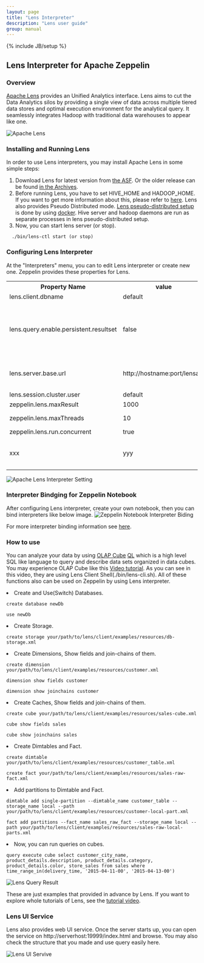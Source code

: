 ```yaml
---
layout: page
title: "Lens Interpreter"
description: "Lens user guide"
group: manual
---
```

{% include JB/setup %}

## Lens Interpreter for Apache Zeppelin

### Overview
[Apache Lens](https://lens.apache.org/) provides an Unified Analytics interface. Lens aims to cut the Data Analytics silos by providing a single view of data across multiple tiered data stores and optimal execution environment for the analytical query. It seamlessly integrates Hadoop with traditional data warehouses to appear like one.

![Apache Lens](/assets/themes/zeppelin/img/docs-img/lens-logo.png)

### Installing and Running Lens
In order to use Lens interpreters, you may install Apache Lens in some simple steps:

  1. Download Lens for latest version from [the ASF](http://www.apache.org/dyn/closer.lua/lens/2.3-beta). Or the older release can be found [in the Archives](http://archive.apache.org/dist/lens/).
  2. Before running Lens, you have to set HIVE_HOME and HADOOP_HOME. If you want to get more information about this, please refer to [here](http://lens.apache.org/lenshome/install-and-run.html#Installation). Lens also provides Pseudo Distributed mode. [Lens pseudo-distributed setup](http://lens.apache.org/lenshome/pseudo-distributed-setup.html) is done by using [docker](https://www.docker.com/). Hive server and hadoop daemons are run as separate processes in lens pseudo-distributed setup. 
  3. Now, you can start lens server (or stop).
  
  ```
    ./bin/lens-ctl start (or stop)
  ```

### Configuring Lens Interpreter
At the "Interpreters" menu, you can to edit Lens interpreter or create new one. Zeppelin provides these properties for Lens.

 <table class="table-configuration">
  <tr>
      <th>Property Name</th>
      <th>value</th>
      <th>Description</th>
  </tr>
  <tr>
      <td>lens.client.dbname</td>
      <td>default</td>
      <td>The database schema name</td>
  </tr>
  <tr>
      <td>lens.query.enable.persistent.resultset</td>
      <td>false</td>
      <td>Whether to enable persistent resultset for queries. When enabled, server will fetch results from driver, custom format them if any and store in a configured location. The file name of query output is queryhandle-id, with configured extensions</td>
  </tr>
  <tr>
      <td>lens.server.base.url</td>
      <td>http://hostname:port/lensapi</td>
      <td>The base url for the lens server. you have to edit "hostname" and "port" that you may use(ex. http://0.0.0.0:9999/lensapi)</td>
   </tr>
   <tr>
      <td>lens.session.cluster.user </td>
      <td>default</td>
      <td>Hadoop cluster username</td>
  </tr>
  <tr>
      <td>zeppelin.lens.maxResult</td>
      <td>1000</td>
      <td>Max number of rows to display</td>
  </tr>
  <tr>
      <td>zeppelin.lens.maxThreads</td>
      <td>10</td>
      <td>If concurrency is true then how many threads?</td>
  </tr>
  <tr>
      <td>zeppelin.lens.run.concurrent</td>
      <td>true</td>
      <td>Run concurrent Lens Sessions</td>
  </tr>
  <tr>
      <td>xxx</td>
      <td>yyy</td>
      <td>anything else from [Configuring lens server](https://lens.apache.org/admin/config-server.html)</td>
  </tr>
 </table>

![Apache Lens Interpreter Setting](/assets/themes/zeppelin/img/docs-img/lens-interpreter-setting.png)

### Interpreter Bindging for Zeppelin Notebook
After configuring Lens interpreter, create your own notebook, then you can bind interpreters like below image. 
![Zeppelin Notebook Interpreter Biding](/assets/themes/zeppelin/img/docs-img/lens-interpreter-binding.png)

For more interpreter binding information see [here](http://zeppelin.incubator.apache.org/docs/manual/interpreters.html).

### How to use 
You can analyze your data by using [OLAP Cube](http://lens.apache.org/user/olap-cube.html) [QL](http://lens.apache.org/user/cli.html) which is a high level SQL like language to query and describe data sets organized in data cubes. 
You may experience OLAP Cube like this [Video tutorial](https://cwiki.apache.org/confluence/display/LENS/2015/07/13/20+Minute+video+demo+of+Apache+Lens+through+examples). 
As you can see in this video, they are using Lens Client Shell(./bin/lens-cli.sh). All of these functions also can be used on Zeppelin by using Lens interpreter.

<li> Create and Use(Switch) Databases.

  ```
  create database newDb
  ```
  
  ```
  use newDb
  ```
  
<li> Create Storage.

  ```
  create storage your/path/to/lens/client/examples/resources/db-storage.xml
  ```
  
<li> Create Dimensions, Show fields and join-chains of them. 

  ```
  create dimension your/path/to/lens/client/examples/resources/customer.xml
  ```
  
  ```
  dimension show fields customer
  ```
  
  ```
  dimension show joinchains customer
  ```
  
<li> Create Caches, Show fields and join-chains of them.

  ``` 
  create cube your/path/to/lens/client/examples/resources/sales-cube.xml 
  ```
  
  ```
  cube show fields sales
  ```
  
  ```
  cube show joinchains sales
  ```

<li> Create Dimtables and Fact. 

  ```
  create dimtable your/path/to/lens/client/examples/resources/customer_table.xml
  ```
  
  ```
  create fact your/path/to/lens/client/examples/resources/sales-raw-fact.xml
  ```

<li> Add partitions to Dimtable and Fact.
  
  ```
  dimtable add single-partition --dimtable_name customer_table --storage_name local --path your/path/to/lens/client/examples/resources/customer-local-part.xml
  ```
  
  ```
  fact add partitions --fact_name sales_raw_fact --storage_name local --path your/path/to/lens/client/examples/resources/sales-raw-local-parts.xml
  ```

<li> Now, you can run queries on cubes.
 
  ```
  query execute cube select customer_city_name, product_details.description, product_details.category, product_details.color, store_sales from sales where time_range_in(delivery_time, '2015-04-11-00', '2015-04-13-00')
  ```
  
  
  ![Lens Query Result](/assets/themes/zeppelin/img/docs-img/lens-result.png)

These are just examples that provided in advance by Lens. If you want to explore whole tutorials of Lens, see the [tutorial video](https://cwiki.apache.org/confluence/display/LENS/2015/07/13/20+Minute+video+demo+of+Apache+Lens+through+examples).

### Lens UI Service 
Lens also provides web UI service. Once the server starts up, you can open the service on http://serverhost:19999/index.html and browse. You may also check the structure that you made and use query easily here.
 
 ![Lens UI Servive](/assets/themes/zeppelin/img/docs-img/lens-ui-service.png)




